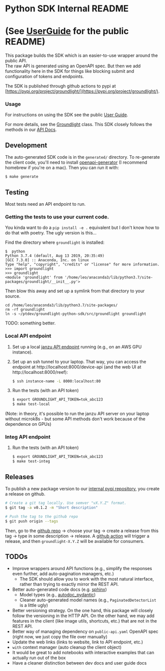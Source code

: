 # Python SDK Internal README
# (See [UserGuide](UserGuide.md) for the public README)

This package builds the SDK which is an easier-to-use wrapper around the public API.  
The raw API is generated using an OpenAPI spec.  But then we add functionality here in the SDK
for things like blocking submit and configuration of tokens and endpoints.

The SDK is published through github actions to pypi at [https://pypi.org/project/groundlight/](https://pypi.org/project/groundlight/).

### Usage

For instructions on using the SDK see the public [User Guide](UserGuide.md).

For more details, see the [Groundlight](src/groundlight/client.py)
class. This SDK closely follows the methods in our [API 
Docs](https://app.groundlight.ai/reef/admin/public-api-docs/).

## Development

The auto-generated SDK code is in the `generated/` directory. To
re-generate the client code, you'll need to install
[openapi-generator](https://openapi-generator.tech/docs/installation#homebrew)
(I recommend homebrew if you're on a mac). Then you can run it with:

```Bash
$ make generate
```

## Testing
Most tests need an API endpoint to run.

### Getting the tests to use your current code.

You kinda want to do a `pip install -e .` equivalent but I don't know how to do that with poetry.  The ugly version is this...

Find the directory where `groundlight` is installed:

```
$  python
Python 3.7.4 (default, Aug 13 2019, 20:35:49)
[GCC 7.3.0] :: Anaconda, Inc. on linux
Type "help", "copyright", "credits" or "license" for more information.
>>> import groundlight
>>> groundlight
<module 'groundlight' from '/home/leo/anaconda3/lib/python3.7/site-packages/groundlight/__init__.py'>
```

Then blow this away and set up a symlink from that directory to your source.

```
cd /home/leo/anaconda3/lib/python3.7/site-packages/
rm -rf groundlight
ln -s ~/ptdev/groundlight-python-sdk/src/groundlight groundlight
```

TODO: something better.

### Local API endpoint

1. Set up a local [janzu API
   endpoint](https://github.com/positronix-ai/zuuul/blob/main/deploy/README.md#development-using-local-microk8s)
   running (e.g., on an AWS GPU instance).

1. Set up an ssh tunnel to your laptop. That way, you can access the
   endpoint at http://localhost:8000/device-api (and the web UI at
   http://localhost:8000/reef):

    ```Bash
    $ ssh instance-name -L 8000:localhost:80
    ```

1. Run the tests (with an API token)

    ```Bash
    $ export GROUNDLIGHT_API_TOKEN=tok_abc123
    $ make test-local
    ```

(Note: in theory, it's possible to run the janzu API server on your
laptop without microk8s - but some API methods don't work because of
the dependence on GPUs)

### Integ API endpoint

1. Run the tests (with an API token)

    ```Bash
    $ export GROUNDLIGHT_API_TOKEN=tok_abc123
    $ make test-integ
    ```

## Releases

To publish a new package version to our [internal pypi
repository](https://github.com/positronix-ai/packaging/tree/main/aws),
you create a release on github.

```Bash
# Create a git tag locally. Use semver "vX.Y.Z" format.
$ git tag -a v0.1.2 -m "Short description"

# Push the tag to the github repo
$ git push origin --tags
```

Then, go to the [github
repo](https://github.com/positronix-ai/groundlight-python-sdk/tags) ->
choose your tag -> create a release from this tag -> type in some
description -> release. A [github
action](https://github.com/positronix-ai/groundlight-python-sdk/actions/workflows/publish.yaml)
will trigger a release, and then `groundlight-X.Y.Z` will be available
for consumers.

## TODOs

- Improve wrappers around API functions (e.g., simplify the responses even further, add auto-pagination managers, etc.)
  - The SDK should allow you to work with the most natural interface, rather than trying to exactly mirror the REST API.
- Better auto-generated code docs (e.g. [sphinx](https://www.sphinx-doc.org/en/master/))
  - Model types (e.g., [autodoc_pydantic](https://github.com/mansenfranzen/autodoc_pydantic))
  - Cleaner auto-generated model names (e.g., `PaginatedDetectorList` is a little ugly)
- Better versioning strategy. On the one hand, this package will closely follow the versioning in the HTTP API. On the other hand, we may add features in the client (like image utils, shortcuts, etc.) that are not in the REST API.
- Better way of managing dependency on `public-api.yaml` OpenAPI spec (right now, we just copy the file over manually)
- Update the web links (links to website, link to API endpoint, etc.)
- `with` context manager (auto cleanup the client object)
- It would be great to add notebooks with interactive examples that can actually run out of the box
- Have a cleaner distinction between dev docs and user guide docs
